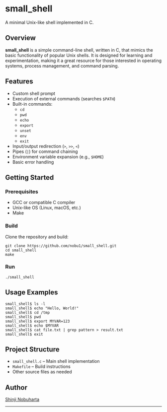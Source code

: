 # small_shell

A minimal Unix-like shell implemented in C.

## Overview

**small_shell** is a simple command-line shell, written in C, that mimics the basic functionality of popular Unix shells. It is designed for learning and experimentation, making it a great resource for those interested in operating systems, process management, and command parsing.

## Features

- Custom shell prompt
- Execution of external commands (searches `$PATH`)
- Built-in commands:
  - `cd`
  - `pwd`
  - `echo`
  - `export`
  - `unset`
  - `env`
  - `exit`
- Input/output redirection (`>`, `>>`, `<`)
- Pipes (`|`) for command chaining
- Environment variable expansion (e.g., `$HOME`)
- Basic error handling

## Getting Started

### Prerequisites

- GCC or compatible C compiler
- Unix-like OS (Linux, macOS, etc.)
- Make

### Build

Clone the repository and build:
```
git clone https://github.com/nobu1/small_shell.git  
cd small_shell  
make  
```

### Run
```./small_shell```

## Usage Examples
```
small_shell$ ls -l  
small_shell$ echo "Hello, World!"  
small_shell$ cd /tmp  
small_shell$ pwd  
small_shell$ export MYVAR=123  
small_shell$ echo $MYVAR  
small_shell$ cat file.txt | grep pattern > result.txt  
small_shell$ exit  
```

## Project Structure

- `small_shell.c` – Main shell implementation
- `Makefile` – Build instructions
- Other source files as needed

## Author

[Shinji Nobuharta](https://github.com/nobu1)

---
